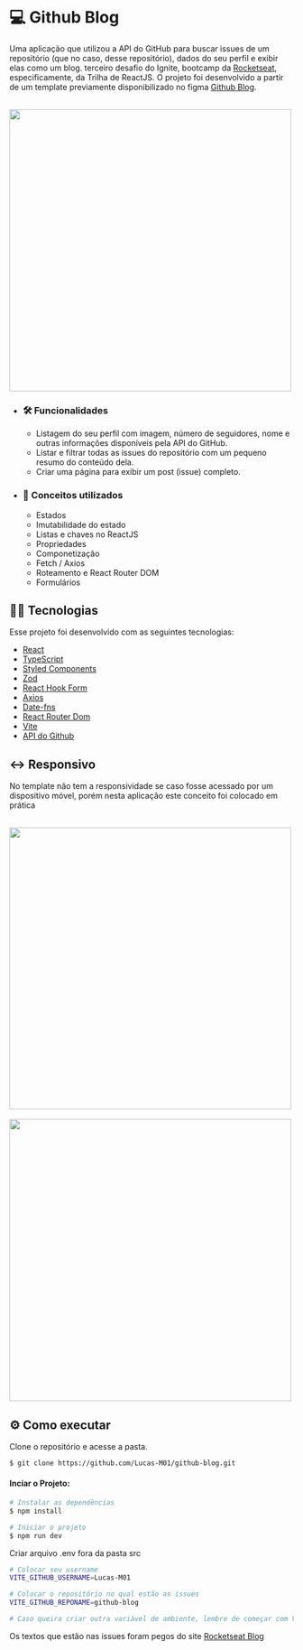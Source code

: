 # 💻 Github Blog

Uma aplicação que utilizou a API do GitHub para buscar issues de um repositório (que no caso, desse repositório), dados do seu perfil e exibir elas como um blog. 
terceiro desafio do Ignite, bootcamp da [Rocketseat](https://www.rocketseat.com.br/ "Site da rocketseat"), especificamente, da Trilha de ReactJS. O projeto foi 
desenvolvido a partir de um template previamente disponibilizado no figma [Github Blog](https://www.figma.com/community/file/1138814951106121051  "Template do Github Blog").


&nbsp;&nbsp;&nbsp;&nbsp;&nbsp;&nbsp;&nbsp;&nbsp;&nbsp;&nbsp;&nbsp;&nbsp;&nbsp;&nbsp;&nbsp;&nbsp;&nbsp;&nbsp;&nbsp;&nbsp;&nbsp;&nbsp;&nbsp;&nbsp;&nbsp;&nbsp;&nbsp;&nbsp;&nbsp;&nbsp;
&nbsp;&nbsp;&nbsp;&nbsp;&nbsp;&nbsp;&nbsp;&nbsp;&nbsp;&nbsp;&nbsp;&nbsp;&nbsp;&nbsp;&nbsp;&nbsp;&nbsp;&nbsp;&nbsp;&nbsp;&nbsp;&nbsp;&nbsp;&nbsp;<img src="https://user-images.githubusercontent.com/82176047/198910377-057c5c35-5d00-45d2-bda3-dbcfbc587211.png" width="500"/>

* ### 🛠 Funcionalidades
    - Listagem do seu perfil com imagem, número de seguidores, nome e outras informações disponíveis pela API do GitHub.
    - Listar e filtrar todas as issues do repositório com um pequeno resumo do conteúdo dela.
    - Criar uma página para exibir um post (issue) completo.
    
* ### 🧪 Conceitos utilizados
    - Estados
    - Imutabilidade do estado
    - Listas e chaves no ReactJS
    - Propriedades
    - Componetização
    - Fetch / Axios
    - Roteamento e React Router DOM
    - Formulários 
    
## 👨‍💻 Tecnologias

Esse projeto foi desenvolvido com as seguintes tecnologias:

- [React](https://reactjs.org/)
- [TypeScript](https://www.typescriptlang.org)
- [Styled Components](https://styled-components.com)
- [Zod](https://zod.dev/)
- [React Hook Form](https://react-hook-form.com/)
- [Axios](https://axios-http.com/docs/intro)
- [Date-fns](https://date-fns.org/)
- [React Router Dom](https://v5.reactrouter.com/web/guides/quick-start)
- [Vite](https://vitejs.dev/)
- [API do Github](https://docs.github.com/en/rest) 

## ↔ Responsivo 

No template não tem a responsividade se caso fosse acessado por um dispositivo móvel, porém nesta aplicação este conceito foi colocado em prática


&nbsp;&nbsp;&nbsp;&nbsp;&nbsp;&nbsp;&nbsp;&nbsp;&nbsp;&nbsp;&nbsp;&nbsp;&nbsp;&nbsp;&nbsp;&nbsp;&nbsp;&nbsp;&nbsp;&nbsp;&nbsp;&nbsp;&nbsp;&nbsp;&nbsp;&nbsp;&nbsp;&nbsp;&nbsp;&nbsp;
&nbsp;&nbsp;&nbsp;&nbsp;&nbsp;&nbsp;&nbsp;&nbsp;&nbsp;&nbsp;&nbsp;&nbsp;&nbsp;&nbsp;&nbsp;&nbsp;&nbsp;&nbsp;&nbsp;&nbsp;&nbsp;&nbsp;&nbsp;&nbsp;&nbsp;&nbsp;&nbsp;<img src="https://user-images.githubusercontent.com/82176047/198912906-5358c0db-67f8-43e3-bea6-36d45a3c29d6.png" height="500"/>&nbsp;&nbsp;&nbsp;&nbsp;&nbsp;&nbsp;&nbsp;&nbsp;&nbsp;<img src="https://user-images.githubusercontent.com/82176047/198912936-e1599826-a696-433f-9abc-31e919937a26.png" height="500"/>

## ⚙ Como executar

Clone o repositório e acesse a pasta.

```bash
$ git clone https://github.com/Lucas-M01/github-blog.git
```

#### Inciar o Projeto:
```bash
# Instalar as dependências
$ npm install

# Iniciar o projeto
$ npm run dev
```

Criar arquivo .env fora da pasta src

```bash
# Colocar seu username
VITE_GITHUB_USERNAME=Lucas-M01

# Colocar o repositório no qual estão as issues
VITE_GITHUB_REPONAME=github-blog

# Caso queira criar outra variável de ambiente, lembre de começar com VITE_
```

Os textos que estão nas issues foram pegos do site [Rocketseat Blog](https://blog.rocketseat.com.br/)

